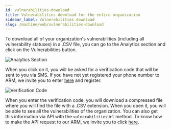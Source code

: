 ```yaml
---
id: vulnerabilities-download
title: Vulnerabilities download for the entire organization
sidebar_label: Vulnerabilities download
slug: /machine/web/vulnerabilities-download
---
```


To download all of your organization's
vulnerabilities (including all
vulnerability statuses) in a .CSV file,
you can go to the Analytics section
and click on the Vulnerabilities button.

![Analytics Section](https://res.cloudinary.com/fluid-attacks/image/upload/v1663089476/docs/web/vuln_download_section.png)

When you click on it,
you will be asked for a verification
code that will be sent to you via SMS.
If you have not yet registered
your phone number to ARM,
we invite you to enter
[here](/machine/web/user-information) and register.

![Verification Code](https://res.cloudinary.com/fluid-attacks/image/upload/v1663089476/docs/web/vuln_download_verification_code.png)

When you enter the verification code,
you will download a compressed
file where you will find the
file with a .CSV extension.
When you open it,
you will be able to see all the
vulnerabilities of the organization.
You can also get this information
via API with the `vulnerabilitiesUrl` method.
To know how to make the API
request to our ARM,
we invite you to click
[here](/machine/api).
